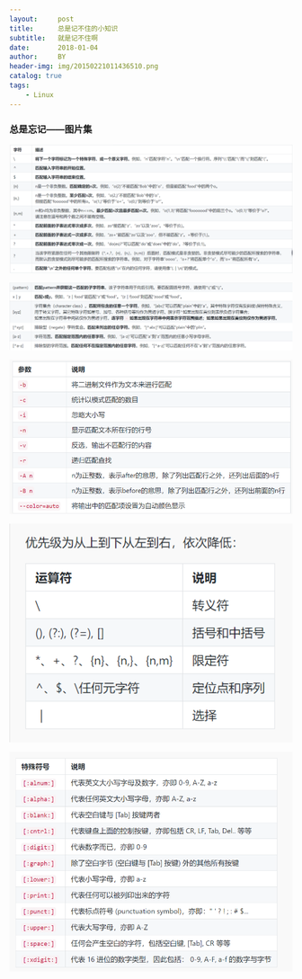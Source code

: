 ```yaml
---
layout:     post
title:      总是记不住的小知识
subtitle:   就是记不住啊
date:       2018-01-04
author:     BY
header-img: img/20150221011436510.png
catalog: true
tags:
    - Linux
---
```




### 总是忘记——图片集
![](img/01.png)


![](img/02.png)



![](img/03.png)



![](img/04.png)



![](img/05.png)
